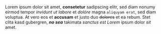 Lorem ipsum dolor sit amet, **consetetur** sadipscing elitr, sed diam nonumy eirmod
tempor _*invidunt ut labore*_ et _dolóre_ magna `aliquyam erat`, sed diam voluptua. At
vero eos et __accusam__ et justo duo ~~dolores~~ et ea rebum. Stet clita kasd gubergren,
**_no sea_** takimata _sanctus est Lorem_ ipsum dolor *sit* amet.
